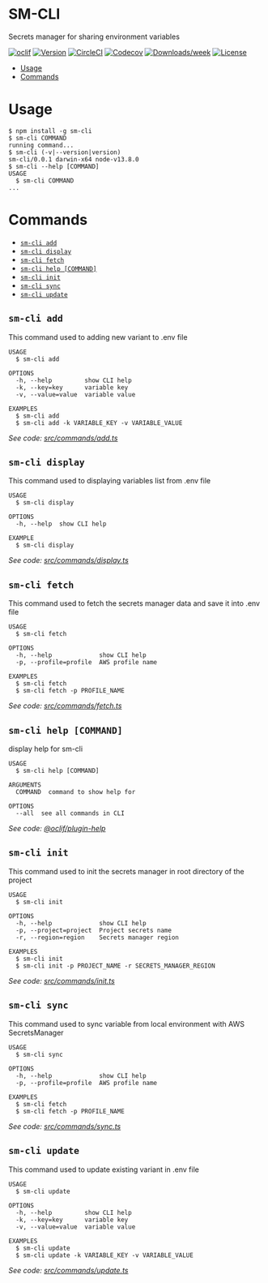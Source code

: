 SM-CLI
===============

Secrets manager for sharing environment variables

[![oclif](https://img.shields.io/badge/cli-oclif-brightgreen.svg)](https://oclif.io)
[![Version](https://img.shields.io/npm/v/secrets-manager.svg)](https://npmjs.org/package/sm-cli)
[![CircleCI](https://circleci.com/gh/igorbezsmertnyi/secrets-manager/tree/master.svg?style=shield)](https://circleci.com/gh/igorbezsmertnyi/secrets-manager/tree/master)
[![Codecov](https://codecov.io/gh/igorbezsmertnyi/secrets-manager/branch/master/graph/badge.svg)](https://codecov.io/gh/igorbezsmertnyi/secrets-manager)
[![Downloads/week](https://img.shields.io/npm/dw/secrets-manager.svg)](https://npmjs.org/package/secrets-manager)
[![License](https://img.shields.io/npm/l/secrets-manager.svg)](https://github.com/igorbezsmertnyi/secrets-manager/blob/master/package.json)

<!-- toc -->
* [Usage](#usage)
* [Commands](#commands)
<!-- tocstop -->
# Usage
<!-- usage -->
```sh-session
$ npm install -g sm-cli
$ sm-cli COMMAND
running command...
$ sm-cli (-v|--version|version)
sm-cli/0.0.1 darwin-x64 node-v13.8.0
$ sm-cli --help [COMMAND]
USAGE
  $ sm-cli COMMAND
...
```
<!-- usagestop -->
# Commands
<!-- commands -->
* [`sm-cli add`](#sm-cli-add)
* [`sm-cli display`](#sm-cli-display)
* [`sm-cli fetch`](#sm-cli-fetch)
* [`sm-cli help [COMMAND]`](#sm-cli-help-command)
* [`sm-cli init`](#sm-cli-init)
* [`sm-cli sync`](#sm-cli-sync)
* [`sm-cli update`](#sm-cli-update)

## `sm-cli add`

This command used to adding new variant to .env file

```
USAGE
  $ sm-cli add

OPTIONS
  -h, --help         show CLI help
  -k, --key=key      variable key
  -v, --value=value  variable value

EXAMPLES
  $ sm-cli add
  $ sm-cli add -k VARIABLE_KEY -v VARIABLE_VALUE
```

_See code: [src/commands/add.ts](https://github.com/igorbezsmertnyi/secrets-manager/blob/v0.0.1/src/commands/add.ts)_

## `sm-cli display`

This command used to displaying variables list from .env file

```
USAGE
  $ sm-cli display

OPTIONS
  -h, --help  show CLI help

EXAMPLE
  $ sm-cli display
```

_See code: [src/commands/display.ts](https://github.com/igorbezsmertnyi/secrets-manager/blob/v0.0.1/src/commands/display.ts)_

## `sm-cli fetch`

This command used to fetch the secrets manager data and save it into .env file

```
USAGE
  $ sm-cli fetch

OPTIONS
  -h, --help             show CLI help
  -p, --profile=profile  AWS profile name

EXAMPLES
  $ sm-cli fetch
  $ sm-cli fetch -p PROFILE_NAME
```

_See code: [src/commands/fetch.ts](https://github.com/igorbezsmertnyi/secrets-manager/blob/v0.0.1/src/commands/fetch.ts)_

## `sm-cli help [COMMAND]`

display help for sm-cli

```
USAGE
  $ sm-cli help [COMMAND]

ARGUMENTS
  COMMAND  command to show help for

OPTIONS
  --all  see all commands in CLI
```

_See code: [@oclif/plugin-help](https://github.com/oclif/plugin-help/blob/v3.2.0/src/commands/help.ts)_

## `sm-cli init`

This command used to init the secrets manager in root directory of the project

```
USAGE
  $ sm-cli init

OPTIONS
  -h, --help             show CLI help
  -p, --project=project  Project secrets name
  -r, --region=region    Secrets manager region

EXAMPLES
  $ sm-cli init
  $ sm-cli init -p PROJECT_NAME -r SECRETS_MANAGER_REGION
```

_See code: [src/commands/init.ts](https://github.com/igorbezsmertnyi/secrets-manager/blob/v0.0.1/src/commands/init.ts)_

## `sm-cli sync`

This command used to sync variable from local environment with AWS SecretsManager

```
USAGE
  $ sm-cli sync

OPTIONS
  -h, --help             show CLI help
  -p, --profile=profile  AWS profile name

EXAMPLES
  $ sm-cli fetch
  $ sm-cli fetch -p PROFILE_NAME
```

_See code: [src/commands/sync.ts](https://github.com/igorbezsmertnyi/secrets-manager/blob/v0.0.1/src/commands/sync.ts)_

## `sm-cli update`

This command used to update existing variant in .env file

```
USAGE
  $ sm-cli update

OPTIONS
  -h, --help         show CLI help
  -k, --key=key      variable key
  -v, --value=value  variable value

EXAMPLES
  $ sm-cli update
  $ sm-cli update -k VARIABLE_KEY -v VARIABLE_VALUE
```

_See code: [src/commands/update.ts](https://github.com/igorbezsmertnyi/secrets-manager/blob/v0.0.1/src/commands/update.ts)_
<!-- commandsstop -->
